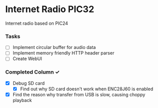 # Internet Radio PIC32
Internet radio based on PIC24

### Tasks
- [ ] Implement circular buffer for audio data
- [ ] Implement memory friendly HTTP header parser
- [ ] Create WebUI

### Completed Column ✓
- [x] Debug SD card
  - [x] Find out why SD card doesn't work when ENC28J60 is enabled
- [x] Find the reason why transfer from USB is slow, causing choppy playback

